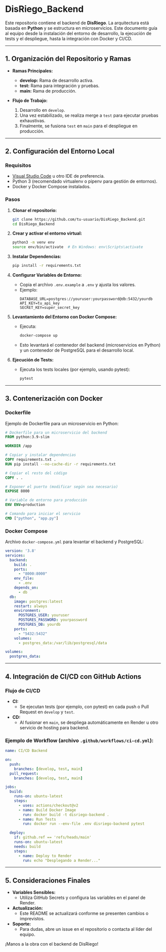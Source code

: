 # DisRiego_Backend

Este repositorio contiene el backend de **DisRiego**. La arquitectura está basada en **Python** y se estructura en microservicios. Este documento guía al equipo desde la instalación del entorno de desarrollo, la ejecución de tests y el despliegue, hasta la integración con Docker y CI/CD.

---

## 1. Organización del Repositorio y Ramas

- **Ramas Principales:**
  - **develop:** Rama de desarrollo activa.
  - **test:** Rama para integración y pruebas.
  - **main:** Rama de producción.

- **Flujo de Trabajo:**
  1. Desarrollo en `develop`.
  2. Una vez estabilizado, se realiza merge a `test` para ejecutar pruebas exhaustivas.
  3. Finalmente, se fusiona `test` en `main` para el despliegue en producción.

---

## 2. Configuración del Entorno Local

### Requisitos
- [Visual Studio Code](https://code.visualstudio.com/) u otro IDE de preferencia.
- Python 3 (recomendado virtualenv o pipenv para gestión de entornos).
- Docker y Docker Compose instalados.

### Pasos

1. **Clonar el repositorio:**
   ```bash
   git clone https://github.com/tu-usuario/DisRiego_Backend.git
   cd DisRiego_Backend
   ```

2. **Crear y activar el entorno virtual:**
   ```bash
   python3 -m venv env
   source env/bin/activate  # En Windows: env\Scripts\activate
   ```

3. **Instalar Dependencias:**
   ```bash
   pip install -r requirements.txt
   ```

4. **Configurar Variables de Entorno:**
   - Copia el archivo `.env.example` a `.env` y ajusta los valores.
   - Ejemplo:
     ```dotenv
     DATABASE_URL=postgres://youruser:yourpassword@db:5432/yourdb
     API_KEY=tu_api_key
     SECRET_KEY=super_secret_key
     ```

5. **Levantamiento del Entorno con Docker Compose:**
   - Ejecuta:
     ```bash
     docker-compose up
     ```
   - Esto levantará el contenedor del backend (microservicios en Python) y un contenedor de PostgreSQL para el desarrollo local.

6. **Ejecución de Tests:**
   - Ejecuta los tests locales (por ejemplo, usando pytest):
     ```bash
     pytest
     ```

---

## 3. Contenerización con Docker

### Dockerfile

Ejemplo de Dockerfile para un microservicio en Python:
```dockerfile
# Dockerfile para un microservicio del backend
FROM python:3.9-slim

WORKDIR /app

# Copiar y instalar dependencias
COPY requirements.txt .
RUN pip install --no-cache-dir -r requirements.txt

# Copiar el resto del código
COPY . .

# Exponer el puerto (modificar según sea necesario)
EXPOSE 8000

# Variable de entorno para producción
ENV ENV=production

# Comando para iniciar el servicio
CMD ["python", "app.py"]
```

### Docker Compose

Archivo `docker-compose.yml` para levantar el backend y PostgreSQL:
```yaml
version: '3.8'
services:
  backend:
    build: .
    ports:
      - "8000:8000"
    env_file:
      - .env
    depends_on:
      - db
  db:
    image: postgres:latest
    restart: always
    environment:
      POSTGRES_USER: youruser
      POSTGRES_PASSWORD: yourpassword
      POSTGRES_DB: yourdb
    ports:
      - "5432:5432"
    volumes:
      - postgres_data:/var/lib/postgresql/data

volumes:
  postgres_data:
```

---

## 4. Integración de CI/CD con GitHub Actions

### Flujo de CI/CD

- **CI:**  
  - Se ejecutan tests (por ejemplo, con pytest) en cada push o Pull Request en `develop` y `test`.
- **CD:**  
  - Al fusionar en `main`, se despliega automáticamente en Render u otro servicio de hosting para backend.

### Ejemplo de Workflow (archivo `.github/workflows/ci-cd.yml`):
```yaml
name: CI/CD Backend

on:
  push:
    branches: [develop, test, main]
  pull_request:
    branches: [develop, test, main]

jobs:
  build:
    runs-on: ubuntu-latest
    steps:
      - uses: actions/checkout@v2
      - name: Build Docker Image
        run: docker build -t disriego-backend .
      - name: Run Tests
        run: docker run --env-file .env disriego-backend pytest

  deploy:
    if: github.ref == 'refs/heads/main'
    runs-on: ubuntu-latest
    needs: build
    steps:
      - name: Deploy to Render
        run: echo "Desplegando a Render..."
```

---

## 5. Consideraciones Finales

- **Variables Sensibles:**  
  - Utiliza GitHub Secrets y configura las variables en el panel de Render.
- **Actualización:**  
  - Este README se actualizará conforme se presenten cambios o imprevistos.
- **Soporte:**  
  - Para dudas, abre un issue en el repositorio o contacta al líder del equipo.

¡Manos a la obra con el backend de DisRiego!
